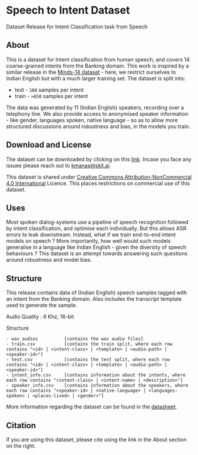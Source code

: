 # Speech to Intent Dataset

Dataset Release for Intent Classification task from Speech

## About

This is a dataset for Intent classification from human speech, and covers 14 coarse-grained intents from the Banking domain. This work is inspired by a similar release in the [Minds-14 dataset](https://huggingface.co/datasets/PolyAI/minds14) - here, we restrict ourselves to Indian English but with a much larger training set. The dataset is split into:
- test - `100` samples per intent
- train - `>650` samples per intent

The data was generated by 11 (Indian English) speakers, recording over a telephony line. We also provide access to anonymised speaker information - like gender, languages spoken, native language - so as to allow more structured discussions around robustness and bias, in the models you train.

## Download and License

The dataset can be downloaded by clicking on this [link](https://speech-to-intent-dataset.s3.ap-south-1.amazonaws.com/speech-to-intent.zip). Incase you face any issues please reach out to kmanas@skit.ai.

This dataset is shared under [Creative Commons Attribution-NonCommercial 4.0 International](https://creativecommons.org/licenses/by-nc/4.0/) Licence. This places restrictions on commercial use of this dataset.

## Uses

Most spoken dialog-systems use a pipeline of speech recognition followed by intent classification, and optimise each individually. But this allows ASR errors to leak downstream. Instead, what if we train end-to-end intent models on speech ? More importantly, how well would such models generalise in a language like Indian English - given the diversity of speech behaviours ? This dataset is an attempt towards answering such questions around robustness and model bias.

## Structure

This release contains data of (Indian English) speech samples tagged with an intent from the Banking domain. Also includes the transcript template used to generate the sample.

Audio Quality : 8 Khz, 16-bit

Structure

```
- wav_audios          [contains the wav audio files]
- train.csv           [contains the train split, where each row contains "<id> | <intent-class> | <template> | <audio-path> | <speaker-id>"]
- test.csv            [contains the test split, where each row contains "<id> | <intent-class> | <template> | <audio-path> | <speaker-id>"]
- intent_info.csv     [contains information about the intents, where each row contains "<intent-class> | <intent-name> | <description>"]
- speaker_info.csv    [contains information about the speakers, where each row contains "<speaker-id> | <native-language> | <languages-spoken> | <places-lived> | <gender>"]

```

More information regarding the dataset can be found in the [datasheet](./datasheet.md).

## Citation

If you are using this dataset, please cite using the link in the About section on the right.

